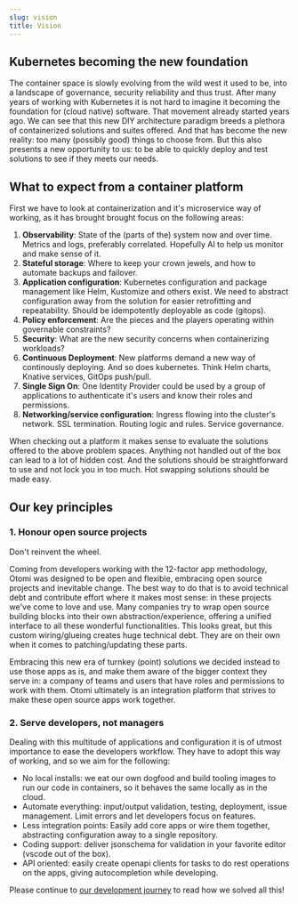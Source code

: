 ```yaml
---
slug: vision
title: Vision
---
```


## Kubernetes becoming the new foundation

The container space is slowly evolving from the wild west it used to be, into a landscape of governance, security reliability and thus trust. After many years of working with Kubernetes it is not hard to imagine it becoming the foundation for (cloud native) software. That movement already started years ago. We can see that this new DIY architecture paradigm breeds a plethora of containerized solutions and suites offered. And that has become the new reality: too many (possibly good) things to choose from. But this also presents a new opportunity to us: to be able to quickly deploy and test solutions to see if they meets our needs.

## What to expect from a container platform

First we have to look at containerization and it's microservice way of working, as it has brought brought focus on the following areas:

1. **Observability**: State of the (parts of the) system now and over time. Metrics and logs, preferably correlated. Hopefully AI to help us monitor and make sense of it.
2. **Stateful storage**: Where to keep your crown jewels, and how to automate backups and failover.
3. **Application configuration**: Kubernetes configuration and package management like Helm, Kustomize and others exist. We need to abstract configuration away from the solution for easier retrofitting and repeatability. Should be idempotently deployable as code (gitops).
4. **Policy enforcement**: Are the pieces and the players operating within governable constraints?
5. **Security**: What are the new security concerns when containerizing workloads?
6. **Continuous Deployment**: New platforms demand a new way of continously deploying. And so does kubernetes. Think Helm charts, Knative services, GitOps push/pull.
7. **Single Sign On**: One Identity Provider could be used by a group of applications to authenticate it's users and know their roles and permissions.
8. **Networking/service configuration**: Ingress flowing into the cluster's network. SSL termination. Routing logic and rules. Service governance.

When checking out a platform it makes sense to evaluate the solutions offered to the above problem spaces. Anything not handled out of the box can lead to a lot of hidden cost. And the solutions should be straightforward to use and not lock you in too much. Hot swapping solutions should be made easy.

## Our key principles

### 1. Honour open source projects

Don't reinvent the wheel.

Coming from developers working with the 12-factor app methodology, Otomi was designed to be open and flexible, embracing open source projects and inevitable change. The best way to do that is to avoid technical debt and contribute effort where it makes most sense: in these projects we've come to love and use. Many companies try to wrap open source building blocks into their own abstraction/experience, offering a unified interface to all these wonderful functionalities. This looks great, but this custom wiring/glueing creates huge technical debt. They are on their own when it comes to patching/updating these parts.

Embracing this new era of turnkey (point) solutions we decided instead to use those apps as is, and make them aware of the bigger context they serve in: a company of teams and users that have roles and permissions to work with them. Otomi ultimately is an integration platform that strives to make these open source apps work together.

### 2. Serve developers, not managers

Dealing with this multitude of applications and configuration it is of utmost importance to ease the developers workflow. They have to adopt this way of working, and so we aim for the following:

- No local installs: we eat our own dogfood and build tooling images to run our code in containers, so it behaves the same locally as in the cloud.
- Automate everything: input/output validation, testing, deployment, issue management. Limit errors and let developers focus on features.
- Less integration points: Easily add core apps or wire them together, abstracting configuration away to a single repository.
- Coding support: deliver jsonschema for validation in your favorite editor (vscode out of the box).
- API oriented: easily create openapi clients for tasks to do rest operations on the apps, giving autocompletion while developing.

Please continue to [our development journey](development-journey) to read how we solved all this!

